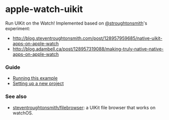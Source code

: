 # apple-watch-uikit
Run UIKit on the Watch! Implemented based on [@stroughtonsmith](https://twitter.com/stroughtonsmith)'s experiment:
* http://blog.steventroughtonsmith.com/post/128957959685/native-uikit-apps-on-apple-watch
* http://blog.adambell.ca/post/128957319088/making-truly-native-native-apps-on-apple-watch

### Guide
* [Running this example](docs/RunningThisExample.md)
* [Setting up a new project](docs/SettingUpANewProject.md)

### See also
* [steventroughtonsmith/filebrowser](https://github.com/steventroughtonsmith/filebrowser): a UIKit file browser that works on watchOS.
